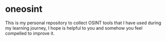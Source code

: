 # oneosint
This is my personal repository to collect OSINT tools that I have used during my learning journey, I hope is helpful to you and somehow you feel compelled to improve it.
